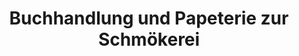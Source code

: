 ---
title: "Buchhandlung und Papeterie zur Schmökerei"
url: /worb/buchhandlung-und-papeterie-zur-schmoekerei/
shop: Bücher
---